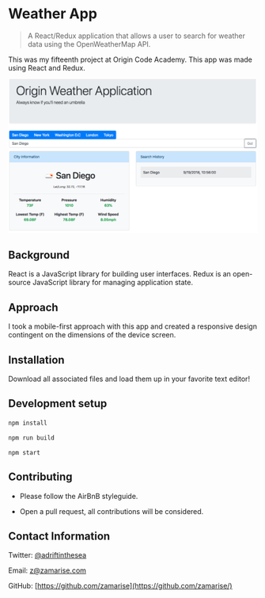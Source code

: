 # Weather App

> A React/Redux application that allows a user to search for weather data using the OpenWeatherMap API.

This was my fifteenth project at Origin Code Academy. This app was made using React and Redux.

![](weather-app.png)

## Background

React is a JavaScript library for building user interfaces. Redux is an open-source JavaScript library for managing application state.

## Approach

I took a mobile-first approach with this app and created a responsive design contingent on the dimensions of the device screen.

## Installation

Download all associated files and load them up in your favorite text editor!

## Development setup

```
npm install
```

```
npm run build
```

```
npm start
```

## Contributing

- Please follow the AirBnB styleguide.

- Open a pull request, all contributions will be considered.

## Contact Information

Twitter: [@adriftinthesea](https://twitter.com/adriftinthesea)

Email: z@zamarise.com

GitHub: [https://github.com/zamarise](https://github.com/zamarise/)
